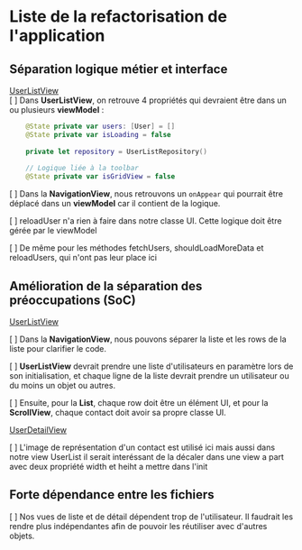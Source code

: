 # Liste de la refactorisation de l'application

## Séparation logique métier et interface

[UserListView](UserList/Sources/UserListView.swift)  
[ ] Dans **UserListView**, on retrouve 4 propriétés qui devraient être dans un ou plusieurs **viewModel** :

```swift
    @State private var users: [User] = []
    @State private var isLoading = false
    
    private let repository = UserListRepository()
    
    // Logique liée à la toolbar
    @State private var isGridView = false
```

[ ] Dans la **NavigationView**, nous retrouvons un `onAppear` qui pourrait être déplacé dans un **viewModel** car il contient de la logique.

[ ] reloadUser n'a rien à faire dans notre classe UI. Cette logique doit être gérée par le viewModel

[ ] De même pour les méthodes fetchUsers, shouldLoadMoreData et reloadUsers, qui n'ont pas leur place ici

## Amélioration de la séparation des préoccupations (SoC)

[UserListView](UserList/Sources/UserListView.swift)

[ ] Dans la **NavigationView**, nous pouvons séparer la liste et les rows de la liste pour clarifier le code.

[ ] **UserListView** devrait prendre une liste d'utilisateurs en paramètre lors de son initialisation, et chaque ligne de la liste devrait prendre un utilisateur ou du moins un objet ou autres.

[ ] Ensuite, pour la **List**, chaque row doit être un élément UI, et pour la **ScrollView**, chaque contact doit avoir sa propre classe UI.

[UserDetailView](UserList/Sources/UserDetailView.swift)  

[ ] L'image de représentation d'un contact est utilisé ici mais aussi dans notre view UserList il serait interéssant de la décaler dans une view a part avec deux propriété width et heiht a mettre dans l'init

## Forte dépendance entre les fichiers

[ ] Nos vues de liste et de détail dépendent trop de l'utilisateur. Il faudrait les rendre plus indépendantes afin de pouvoir les réutiliser avec d'autres objets.
